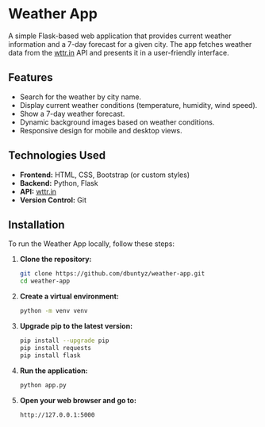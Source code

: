 # Weather App

A simple Flask-based web application that provides current weather information and a 7-day forecast for a given city. The app fetches weather data from the [wttr.in](http://wttr.in) API and presents it in a user-friendly interface.

## Features

- Search for the weather by city name.
- Display current weather conditions (temperature, humidity, wind speed).
- Show a 7-day weather forecast.
- Dynamic background images based on weather conditions.
- Responsive design for mobile and desktop views.

## Technologies Used

- **Frontend:** HTML, CSS, Bootstrap (or custom styles)
- **Backend:** Python, Flask
- **API:** [wttr.in](http://wttr.in)
- **Version Control:** Git

## Installation

To run the Weather App locally, follow these steps:

1. **Clone the repository:**
   ```bash
   git clone https://github.com/dbuntyz/weather-app.git
   cd weather-app

2. **Create a virtual environment:**
   ```bash
   python -m venv venv
3. **Upgrade pip to the latest version:**
   ```bash
   pip install --upgrade pip
   pip install requests
   pip install flask
4. **Run the application:**
   ```bash
   python app.py
5. **Open your web browser and go to:**
   ```bash
   http://127.0.0.1:5000

